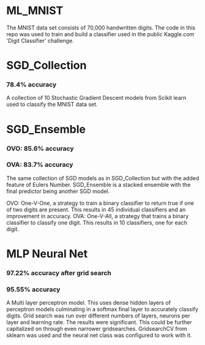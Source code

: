 # ML_MNIST

The MNIST data set consists of 70,000 handwritten digits. The code in this repo was used to train and build a classifier used in the public Kaggle.com 'Digit Classifier' challenge.

# SGD_Collection
### 78.4% accuracy
A collection of 10 Stochastic Gradient Descent models from Scikit learn used to classify the MNIST data set. 

# SGD_Ensemble
### OVO: 85.6% accuracy
### OVA: 83.7% accuracy
The same collection of SGD models as in SGD_Collection but with the added feature of Eulers Number.
SGD_Ensemble is a stacked ensemble with the final predictor being another SGD model.

OVO: One-V-One, a strategy to train a binary classifier to return true if one of two digits are present. This results in 45 individual classifiers and an improvement in accuracy.
OVA: One-V-All, a strategy that trains a binary classifier to classify one digit. This results in 10 classifiers, one for each digit.

# MLP Neural Net
### 97.22% accuracy after grid search
### 95.55% accuracy
A Multi layer perceptron model. This uses dense hidden layers of perceptron models culminating in a softmax final layer to accurately classify digits.
Grid search was run over different numbers of layers, neurons per layer and learning rate. The results were significant. This could be further capitalized on through even narrower gridsearches. GridsearchCV from sklearn was used and the neural net class was configured to work with it.
